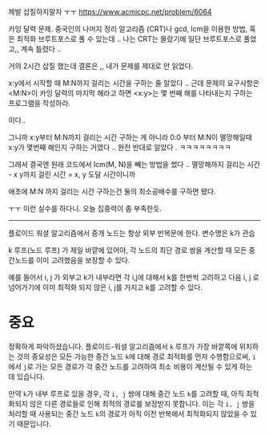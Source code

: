 제발 삽질하지말자 ㅜㅜ
https://www.acmicpc.net/problem/6064

카잉 달력 문제.
중국인의 나머지 정리 알고리즘 (CRT)나 gcd, lcm을 이용한 방법, 혹은 최적화 브루트포스로 풀 수 있는데 ..
나는 CRT는 몰랐기에 일단 브루트포스로 풀었고,, 계속 틀렸다 ..

거의 2시간 삽질 했는데 결론은 ,, 내가 문제를 제대로 안 읽었다.

x:y에서 시작할 때 M:N까지 걸리는 시간을 구하는 줄 알았다 ..
근데 문제의 요구사항은 <M:N>이 카잉 달력의 마지막 해라고 하면 <x:y>는 몇 번째 해를 나타내는지 구하는 프로그램을 작성하라. 

이다..

그니까 x:y부터 M:N까지 걸리는 시간 구하는 게 아니라 0:0 부터 M:N이 멸망해일때 x:y가 몇번째 해인지 구하는 거였다 .. 완전 반대로 알았다 . ㅋㅋㅋㅋㅋㅋㅋㅋ

그래서 결국엔 원래 코드에서 lcm(M, N)을 빼는 방법을 썼다 .. 멸망해까지 걸리는 시간 - x y까지 걸린 시간 = x, y 도달 시간이니까

애초에 M:N 까지 걸리는 시간 구하는건 둘의 최소공배수를 구하면 됐다.


ㅜㅜ 이런 실수를 하다니. 오늘 집중력이 좀 부족한듯.



- - -

플로이드 워셜 알고리즘에서 중개 노드는 항상 외부 반복문에 한다.
변수명은 k가 관습

k 루프(노드 루프) 가 제일 바깥에 있어야, 각 노드의 최단 경로 쌍을 계산할 때 모든 중간노드를 이미 고려했음을 보장할 수 있다.

예를 들어서 i, j 가 외부고 k가 내부라면 각 i,j에 대해서 k를 한번씩 고려하고 다음 i, j 로 넘어가기에 이미 최적화 되지 않은 i, j를 가지고 k를 고려할 수 있다.

# **중요** 

정확하게 파악하셨습니다. 플로이드-워셜 알고리즘에서 `k` 루프가 가장 바깥쪽에 위치하는 것의 중요성은 모든 가능한 중간 노드 `k`에 대해 경로 최적화를 먼저 수행함으로써, `i`에서 `j`로 가는 모든 경로가 각 중간 노드를 고려하여 최소 비용이 계산될 수 있게 하는 데 있습니다.

만약 `k`가 내부 루프로 있을 경우, 각 `i, j` 쌍에 대해 중간 노드 `k`를 고려할 때, 아직 최적화되지 않은 다른 경로들로 인해 최적의 경로를 보장받지 못합니다. 이는 각 `i, j` 쌍을 처리할 때 사용되는 중간 노드 `k`의 경로가 아직 이전 반복에서 최적화되지 않았을 수 있기 때문입니다.
